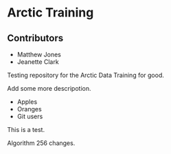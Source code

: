 # Arctic Training

## Contributors

- Matthew Jones
- Jeanette Clark


Testing repository for the Arctic Data Training for good.

Add some more descripotion.

* Apples
* Oranges
* Git users


This is a test.

Algorithm 256 changes.
